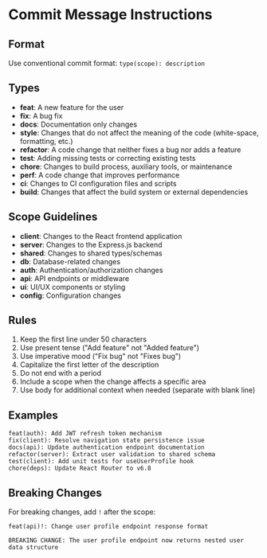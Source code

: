 # Commit Message Instructions

## Format

Use conventional commit format: `type(scope): description`

## Types

- **feat**: A new feature for the user
- **fix**: A bug fix
- **docs**: Documentation only changes
- **style**: Changes that do not affect the meaning of the code (white-space, formatting, etc.)
- **refactor**: A code change that neither fixes a bug nor adds a feature
- **test**: Adding missing tests or correcting existing tests
- **chore**: Changes to build process, auxiliary tools, or maintenance
- **perf**: A code change that improves performance
- **ci**: Changes to CI configuration files and scripts
- **build**: Changes that affect the build system or external dependencies

## Scope Guidelines

- **client**: Changes to the React frontend application
- **server**: Changes to the Express.js backend
- **shared**: Changes to shared types/schemas
- **db**: Database-related changes
- **auth**: Authentication/authorization changes
- **api**: API endpoints or middleware
- **ui**: UI/UX components or styling
- **config**: Configuration changes

## Rules

1. Keep the first line under 50 characters
2. Use present tense ("Add feature" not "Added feature")
3. Use imperative mood ("Fix bug" not "Fixes bug")
4. Capitalize the first letter of the description
5. Do not end with a period
6. Include a scope when the change affects a specific area
7. Use body for additional context when needed (separate with blank line)

## Examples

```
feat(auth): Add JWT refresh token mechanism
fix(client): Resolve navigation state persistence issue
docs(api): Update authentication endpoint documentation
refactor(server): Extract user validation to shared schema
test(client): Add unit tests for useUserProfile hook
chore(deps): Update React Router to v6.8
```

## Breaking Changes

For breaking changes, add `!` after the scope:

```
feat(api)!: Change user profile endpoint response format

BREAKING CHANGE: The user profile endpoint now returns nested user data structure
```
